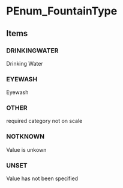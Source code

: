 # PEnum_FountainType

## Items

### DRINKINGWATER
Drinking Water

### EYEWASH
Eyewash

### OTHER
required category not on scale

### NOTKNOWN
Value is unkown

### UNSET
Value has not been specified
